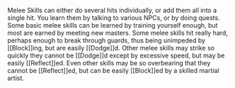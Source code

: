 Melee Skills can either do several hits individually, or add them all into a single hit.
You learn them by talking to various NPCs, or by doing quests. Some basic melee skills can be learned by training yourself enough, but most are earned by meeting new masters. Some melee skills hit really hard, perhaps enough to break through guards, thus being unimpeded by [[Block]]ing, but are easily [[Dodge]]d. Other melee skills may strike so quickly they cannot be [[Dodge]]d except by excessive speed, but may be easily [[Reflect]]ed. Even other skills may be so overbearing that they cannot be [[Reflect]]ed, but can be easily [[Block]]ed by a skilled martial artist.